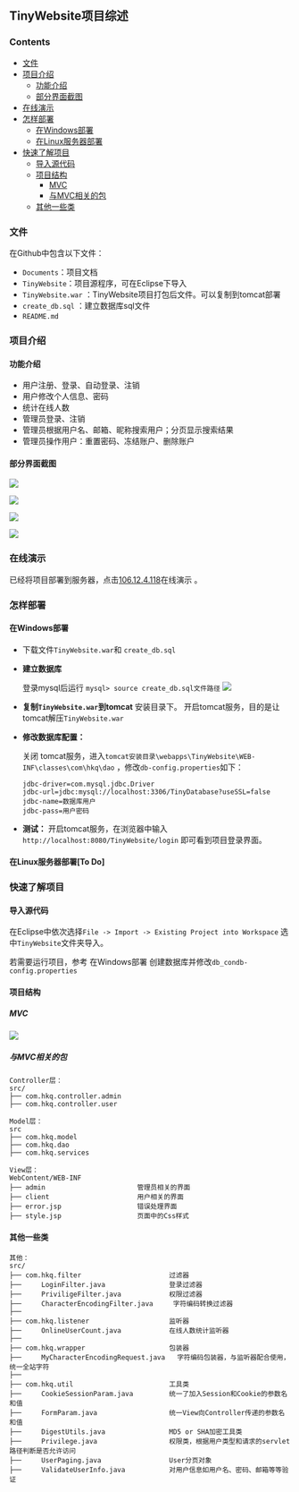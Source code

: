 ## TinyWebsite项目综述

### Contents
* [文件](#文件)
* [项目介绍](#项目介绍)
  * [功能介绍](#功能介绍)
  * [部分界面截图](#部分界面截图)
* [在线演示](#在线演示)
* [怎样部署](#怎样部署)
  * [在Windows部署](#在Windows部署)
  * [在Linux服务器部署](#在Linux服务器部署)
* [快速了解项目](#快速了解项目)
  * [导入源代码](#导入源代码)
  * [项目结构](#项目结构)
    * [MVC](#MVC)
    * [与MVC相关的包](#与MVC相关的包)
  * [其他一些类](#其他一些类)


### 文件
在Github中包含以下文件：
* `Documents`：项目文档
* `TinyWebsite`：项目源程序，可在Eclipse下导入
* `TinyWebsite.war`  ：TinyWebsite项目打包后文件。可以复制到tomcat部署
* `create_db.sql` ：建立数据库sql文件
* `README.md` 

### 项目介绍

#### 功能介绍
* 用户注册、登录、自动登录、注销
* 用户修改个人信息、密码
* 统计在线人数
* 管理员登录、注销
* 管理员根据用户名、邮箱、昵称搜索用户；分页显示搜索结果
* 管理员操作用户：重置密码、冻结账户、删除账户

#### 部分界面截图
![](https://github.com/hkq-github/TinyWebsite/blob/master/Documents/imgs/readme_md/login.jpg)

![](https://github.com/hkq-github/TinyWebsite/blob/master/Documents/imgs/readme_md/home.jpg)

![](https://github.com/hkq-github/TinyWebsite/blob/master/Documents/imgs/readme_md/admin_searchuser.jpg)

![](https://github.com/hkq-github/TinyWebsite/blob/master/Documents/imgs/readme_md/manage_user.jpg)

### 在线演示
已经将项目部署到服务器，点击[106.12.4.118](http://106.12.4.118/login)在线演示 。

### 怎样部署

#### 在Windows部署
* 下载文件`TinyWebsite.war`和   `create_db.sql` 
* **建立数据库**

  登录mysql后运行 `mysql> source create_db.sql文件路径` 
  ![](https://github.com/hkq-github/TinyWebsite/blob/master/Documents/imgs/readme_md/建立数据库.jpg)

* **复制`TinyWebsite.war`到tomcat** 安装目录下。 开启tomcat服务，目的是让tomcat解压`TinyWebsite.war` 
* **修改数据库配置：**

  关闭 tomcat服务，进入`tomcat安装目录\webapps\TinyWebsite\WEB-INF\classes\com\hkq\dao` ，修改`db-config.properties`如下： 

  ```
  jdbc-driver=com.mysql.jdbc.Driver
  jdbc-url=jdbc:mysql://localhost:3306/TinyDatabase?useSSL=false
  jdbc-name=数据库用户
  jdbc-pass=用户密码
  ```

* **测试：** 
开启tomcat服务，在浏览器中输入`http://localhost:8080/TinyWebsite/login` 即可看到项目登录界面。

#### 在Linux服务器部署[To Do]

### 快速了解项目

#### 导入源代码
在Eclipse中依次选择`File -> Import -> Existing Project into Workspace` 选中`TinyWebsite`文件夹导入。

若需要运行项目，参考 在Windows部署 创建数据库并修改`db_condb-config.properties`

#### 项目结构

##### MVC
![](https://github.com/hkq-github/TinyWebsite/blob/master/Documents/imgs/readme_md/mvc.jpg)

##### 与MVC相关的包
```
Controller层：
src/
├── com.hkq.controller.admin
├── com.hkq.controller.user

Model层：
src
├── com.hkq.model
├── com.hkq.dao
├── com.hkq.services

View层：
WebContent/WEB-INF
├──	admin						管理员相关的界面
├──	client						用户相关的界面
├── error.jsp					错误处理界面
├── style.jsp					页面中的Css样式
```

#### 其他一些类
```
其他：
src/
├──	com.hkq.filter 						过滤器	
├──		LoginFilter.java				登录过滤器
├──		PriviligeFilter.java			权限过滤器
├──		CharacterEncodingFilter.java	 字符编码转换过滤器
├──	
├──	com.hkq.listener					监听器
├──		OnlineUserCount.java			在线人数统计监听器
├──	
├──	com.hkq.wrapper						包装器
├──		MyCharacterEncodingRequest.java	  字符编码包装器，与监听器配合使用，统一全站字符
├──	
├── com.hkq.util						工具类
├──		CookieSessionParam.java			统一了加入Session和Cookie的参数名和值
├──		FormParam.java				    统一View向Controller传递的参数名和值
├──		DigestUtils.java				MD5 or SHA加密工具类
├──		Privilege.java					权限类，根据用户类型和请求的servlet路径判断是否允许访问
├──		UserPaging.java					User分页对象
├──		ValidateUserInfo.java			对用户信息如用户名、密码、邮箱等等验证
```
